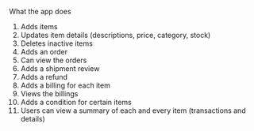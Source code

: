 What the app does

1. Adds items
2. Updates item details (descriptions, price, category, stock)
3. Deletes inactive items
5. Adds an order
6. Can view the orders
7. Adds a shipment review
8. Adds a refund
10. Adds a billing for each item
11. Views the billings
12. Adds a condition for certain items
13. Users can view a summary of each and every item (transactions and details)
